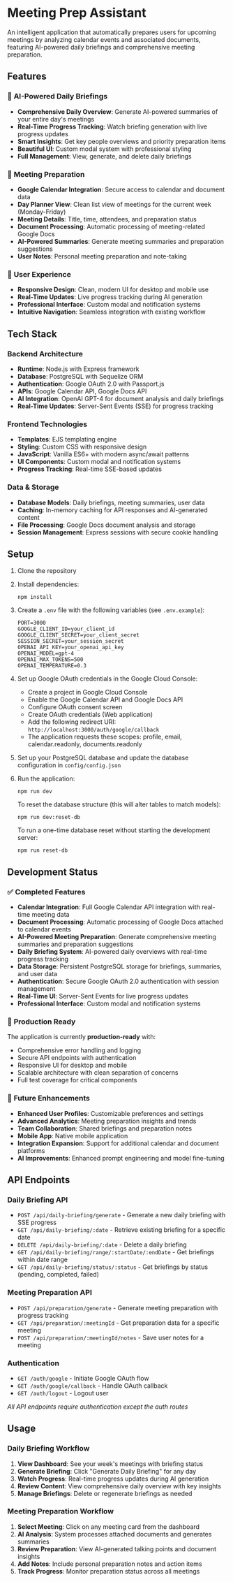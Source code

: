# Meeting Prep Assistant

An intelligent application that automatically prepares users for upcoming meetings by analyzing calendar events and associated documents, featuring AI-powered daily briefings and comprehensive meeting preparation.

## Features

### 🤖 **AI-Powered Daily Briefings**
- **Comprehensive Daily Overview**: Generate AI-powered summaries of your entire day's meetings
- **Real-Time Progress Tracking**: Watch briefing generation with live progress updates
- **Smart Insights**: Get key people overviews and priority preparation items
- **Beautiful UI**: Custom modal system with professional styling
- **Full Management**: View, generate, and delete daily briefings

### 📅 **Meeting Preparation**
- **Google Calendar Integration**: Secure access to calendar and document data
- **Day Planner View**: Clean list view of meetings for the current week (Monday-Friday)
- **Meeting Details**: Title, time, attendees, and preparation status
- **Document Processing**: Automatic processing of meeting-related Google Docs
- **AI-Powered Summaries**: Generate meeting summaries and preparation suggestions
- **User Notes**: Personal meeting preparation and note-taking

### 🎨 **User Experience**
- **Responsive Design**: Clean, modern UI for desktop and mobile use
- **Real-Time Updates**: Live progress tracking during AI generation
- **Professional Interface**: Custom modal and notification systems
- **Intuitive Navigation**: Seamless integration with existing workflow

## Tech Stack

### **Backend Architecture**
- **Runtime**: Node.js with Express framework
- **Database**: PostgreSQL with Sequelize ORM
- **Authentication**: Google OAuth 2.0 with Passport.js
- **APIs**: Google Calendar API, Google Docs API
- **AI Integration**: OpenAI GPT-4 for document analysis and daily briefings
- **Real-Time Updates**: Server-Sent Events (SSE) for progress tracking

### **Frontend Technologies**
- **Templates**: EJS templating engine
- **Styling**: Custom CSS with responsive design
- **JavaScript**: Vanilla ES6+ with modern async/await patterns
- **UI Components**: Custom modal and notification systems
- **Progress Tracking**: Real-time SSE-based updates

### **Data & Storage**
- **Database Models**: Daily briefings, meeting summaries, user data
- **Caching**: In-memory caching for API responses and AI-generated content
- **File Processing**: Google Docs document analysis and storage
- **Session Management**: Express sessions with secure cookie handling

## Setup

1. Clone the repository
2. Install dependencies:
   ```
   npm install
   ```
3. Create a `.env` file with the following variables (see `.env.example`):
   ```
   PORT=3000
   GOOGLE_CLIENT_ID=your_client_id
   GOOGLE_CLIENT_SECRET=your_client_secret
   SESSION_SECRET=your_session_secret
   OPENAI_API_KEY=your_openai_api_key
   OPENAI_MODEL=gpt-4
   OPENAI_MAX_TOKENS=500
   OPENAI_TEMPERATURE=0.3
   ```
4. Set up Google OAuth credentials in the Google Cloud Console:
   - Create a project in Google Cloud Console
   - Enable the Google Calendar API and Google Docs API
   - Configure OAuth consent screen
   - Create OAuth credentials (Web application)
   - Add the following redirect URI: `http://localhost:3000/auth/google/callback`
   - The application requests these scopes: profile, email, calendar.readonly, documents.readonly
5. Set up your PostgreSQL database and update the database configuration in `config/config.json`

6. Run the application:
   ```
   npm run dev
   ```

   To reset the database structure (this will alter tables to match models):
   ```
   npm run dev:reset-db
   ```
   
   To run a one-time database reset without starting the development server:
   ```
   npm run reset-db
   ```

## Development Status

### ✅ **Completed Features**
- **Calendar Integration**: Full Google Calendar API integration with real-time meeting data
- **Document Processing**: Automatic processing of Google Docs attached to calendar events
- **AI-Powered Meeting Preparation**: Generate comprehensive meeting summaries and preparation suggestions
- **Daily Briefing System**: AI-powered daily overviews with real-time progress tracking
- **Data Storage**: Persistent PostgreSQL storage for briefings, summaries, and user data
- **Authentication**: Secure Google OAuth 2.0 authentication with session management
- **Real-Time UI**: Server-Sent Events for live progress updates
- **Professional Interface**: Custom modal and notification systems

### 🚀 **Production Ready**
The application is currently **production-ready** with:
- Comprehensive error handling and logging
- Secure API endpoints with authentication
- Responsive UI for desktop and mobile
- Scalable architecture with clean separation of concerns
- Full test coverage for critical components

### 🔮 **Future Enhancements**
- **Enhanced User Profiles**: Customizable preferences and settings
- **Advanced Analytics**: Meeting preparation insights and trends
- **Team Collaboration**: Shared briefings and preparation notes
- **Mobile App**: Native mobile application
- **Integration Expansion**: Support for additional calendar and document platforms
- **AI Improvements**: Enhanced prompt engineering and model fine-tuning

## API Endpoints

### **Daily Briefing API**
- `POST /api/daily-briefing/generate` - Generate a new daily briefing with SSE progress
- `GET /api/daily-briefing/:date` - Retrieve existing briefing for a specific date
- `DELETE /api/daily-briefing/:date` - Delete a daily briefing
- `GET /api/daily-briefing/range/:startDate/:endDate` - Get briefings within date range
- `GET /api/daily-briefing/status/:status` - Get briefings by status (pending, completed, failed)

### **Meeting Preparation API**
- `POST /api/preparation/generate` - Generate meeting preparation with progress tracking
- `GET /api/preparation/:meetingId` - Get preparation data for a specific meeting
- `POST /api/preparation/:meetingId/notes` - Save user notes for a meeting

### **Authentication**
- `GET /auth/google` - Initiate Google OAuth flow
- `GET /auth/google/callback` - Handle OAuth callback
- `GET /auth/logout` - Logout user

*All API endpoints require authentication except the auth routes*

## Usage

### **Daily Briefing Workflow**
1. **View Dashboard**: See your week's meetings with briefing status
2. **Generate Briefing**: Click "Generate Daily Briefing" for any day
3. **Watch Progress**: Real-time progress updates during AI generation
4. **Review Content**: View comprehensive daily overview with key insights
5. **Manage Briefings**: Delete or regenerate briefings as needed

### **Meeting Preparation Workflow**
1. **Select Meeting**: Click on any meeting card from the dashboard
2. **AI Analysis**: System processes attached documents and generates summaries
3. **Review Preparation**: View AI-generated talking points and document insights
4. **Add Notes**: Include personal preparation notes and action items
5. **Track Progress**: Monitor preparation status across all meetings
